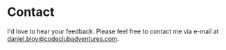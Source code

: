 # Contact

I'd love to hear your feedback. Please feel free to contact me via e-mail at <daniel.bloy@codeclubadventures.com>.
